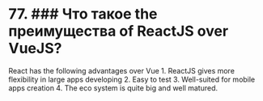 # 77.  ### Что такое the преимущества of ReactJS over VueJS?

React has the following advantages over Vue
     1. ReactJS gives more flexibility in large apps developing
     2. Easy to test
     3. Well-suited for mobile apps creation
     4. The eco system is quite big and well matured.